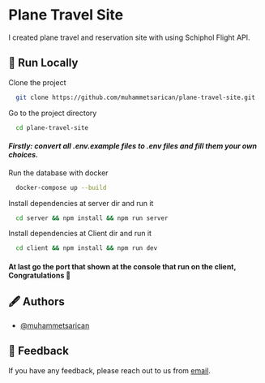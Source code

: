 
# Plane Travel Site

I created plane travel and reservation site with using Schiphol Flight API.
## 🚀 Run Locally

Clone the project

```bash
  git clone https://github.com/muhammetsarican/plane-travel-site.git
```

Go to the project directory

```bash
  cd plane-travel-site
```

#### ***Firstly: convert all .env.example files to .env files and fill them your own choices.***

Run the database with docker

```bash
  docker-compose up --build
```

Install dependencies at server dir and run it

```bash
  cd server && npm install && npm run server
```

Install dependencies at Client dir and run it

```bash
  cd client && npm install && npm run dev
```

#### At last go the port that shown at the console that run on the client, Congratulations 🎉
## 🖋️ Authors

- [@muhammetsarican](https://www.github.com/muhammetsarican)


## 📨 Feedback

If you have any feedback, please reach out to us from [email](mailto:muhammetsarican@gmail.com).